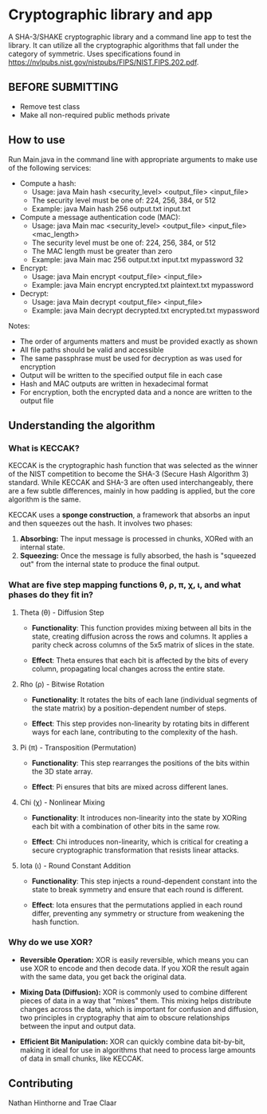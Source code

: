 # Cryptographic library and app

A SHA-3/SHAKE cryptographic library and a command line app to test the library. It can utilize all the cryptographic algorithms that fall under the category of symmetric. Uses specifications found in https://nvlpubs.nist.gov/nistpubs/FIPS/NIST.FIPS.202.pdf.

## BEFORE SUBMITTING

- Remove test class
- Make all non-required public methods private

## How to use

Run Main.java in the command line with appropriate arguments to make use of the following services:

- Compute a hash:
  - Usage: java Main hash <security_level> <output_file> <input_file>
  - The security level must be one of: 224, 256, 384, or 512
  - Example: java Main hash 256 output.txt input.txt
- Compute a message authentication code (MAC):
  - Usage: java Main mac <security_level> <output_file> <input_file> <passphrase> <mac_length>
  - The security level must be one of: 224, 256, 384, or 512
  - The MAC length must be greater than zero
  - Example: java Main mac 256 output.txt input.txt mypassword 32
- Encrypt:
  - Usage: java Main encrypt <output_file> <input_file> <passphrase>
  - Example: java Main encrypt encrypted.txt plaintext.txt mypassword
- Decrypt:
  - Usage: java Main decrypt <output_file> <input_file> <passphrase>
  - Example: java Main decrypt decrypted.txt encrypted.txt mypassword

Notes:

- The order of arguments matters and must be provided exactly as shown
- All file paths should be valid and accessible
- The same passphrase must be used for decryption as was used for encryption
- Output will be written to the specified output file in each case
- Hash and MAC outputs are written in hexadecimal format
- For encryption, both the encrypted data and a nonce are written to the output file

## Understanding the algorithm

### What is KECCAK?

KECCAK is the cryptographic hash function that was selected as the winner of the NIST competition to become the SHA-3 (Secure Hash Algorithm 3) standard. While KECCAK and SHA-3 are often used interchangeably, there are a few subtle differences, mainly in how padding is applied, but the core algorithm is the same.

KECCAK uses a **sponge construction**, a framework that absorbs an input and then squeezes out the hash. It involves two phases:

1. **Absorbing:** The input message is processed in chunks, XORed with an internal state.
2. **Squeezing:** Once the message is fully absorbed, the hash is "squeezed out" from the internal state to produce the final output.

### What are five step mapping functions θ, ρ, π, χ, ι, and what phases do they fit in?

1. Theta (θ) - Diffusion Step
    * **Functionality**: This function provides mixing between all bits in the state, creating diffusion across the rows and columns. It applies a parity check across columns of the 5x5 matrix of slices in the state.

    * **Effect**: Theta ensures that each bit is affected by the bits of every column, propagating local changes across the entire state.

2. Rho (ρ) - Bitwise Rotation
    * **Functionality**: It rotates the bits of each lane (individual segments of the state matrix) by a position-dependent number of steps.

    * **Effect**: This step provides non-linearity by rotating bits in different ways for each lane, contributing to the complexity of the hash.

3. Pi (π) - Transposition (Permutation)
    * **Functionality**: This step rearranges the positions of the bits within the 3D state array.

    * **Effect**: Pi ensures that bits are mixed across different lanes.

4. Chi (χ) - Nonlinear Mixing

    * **Functionality**: It introduces non-linearity into the state by XORing each bit with a combination of other bits in the same row.

    * **Effect**: Chi introduces non-linearity, which is critical for creating a secure cryptographic transformation that resists linear attacks.

5. Iota (ι) - Round Constant Addition

    * **Functionality**: This step injects a round-dependent constant into the state to break symmetry and ensure that each round is different.

    * **Effect**: Iota ensures that the permutations applied in each round differ, preventing any symmetry or structure from weakening the hash function.

### Why do we use XOR?

* **Reversible Operation:** XOR is easily reversible, which means you can use XOR to encode and then decode data. If you XOR the result again with the same data, you get back the original data.

* **Mixing Data (Diffusion):** XOR is commonly used to combine different pieces of data in a way that "mixes" them. This mixing helps distribute changes across the data, which is important for confusion and diffusion, two principles in cryptography that aim to obscure relationships between the input and output data.

* **Efficient Bit Manipulation:** XOR can quickly combine data bit-by-bit, making it ideal for use in algorithms that need to process large amounts of data in small chunks, like KECCAK.

## Contributing

Nathan Hinthorne and Trae Claar
